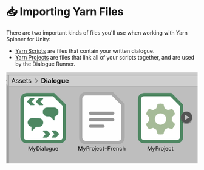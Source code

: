 # 📥 Importing Yarn Files

There are two important kinds of files you'll use when working with Yarn Spinner for Unity:

* [Yarn Scripts](yarn-scripts.md) are files that contain your written dialogue.
* [Yarn Projects](yarn-projects.md) are files that link all of your scripts together, and are used by the Dialogue Runner.

![A Yarn Script, a string table, and a Yarn Project in Unity.](../../.gitbook/assets/yarn-spinner-unity-asset-types.png)

